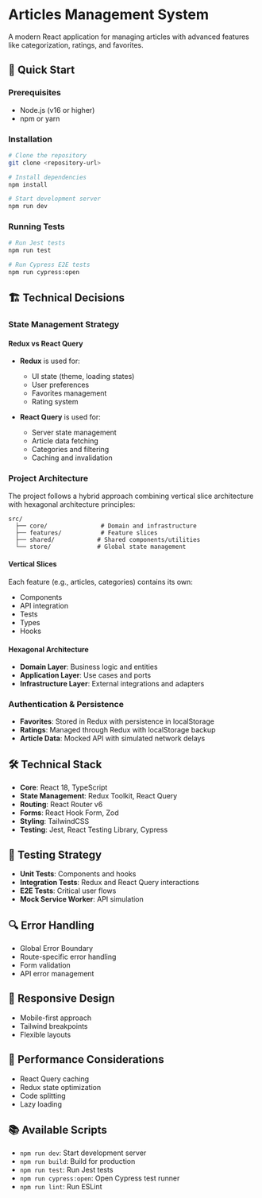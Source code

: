 # Articles Management System

A modern React application for managing articles with advanced features like categorization, ratings, and favorites.

## 🚀 Quick Start

### Prerequisites
- Node.js (v16 or higher)
- npm or yarn

### Installation
```bash
# Clone the repository
git clone <repository-url>

# Install dependencies
npm install

# Start development server
npm run dev
```

### Running Tests
```bash
# Run Jest tests
npm run test

# Run Cypress E2E tests
npm run cypress:open
```

## 🏗️ Technical Decisions

### State Management Strategy

#### Redux vs React Query
- **Redux** is used for:
    - UI state (theme, loading states)
    - User preferences
    - Favorites management
    - Rating system

- **React Query** is used for:
    - Server state management
    - Article data fetching
    - Categories and filtering
    - Caching and invalidation

### Project Architecture

The project follows a hybrid approach combining vertical slice architecture with hexagonal architecture principles:

```
src/
  ├── core/               # Domain and infrastructure
  ├── features/           # Feature slices
  ├── shared/            # Shared components/utilities
  └── store/             # Global state management
```

#### Vertical Slices
Each feature (e.g., articles, categories) contains its own:
- Components
- API integration
- Tests
- Types
- Hooks

#### Hexagonal Architecture
- **Domain Layer**: Business logic and entities
- **Application Layer**: Use cases and ports
- **Infrastructure Layer**: External integrations and adapters

### Authentication & Persistence

- **Favorites**: Stored in Redux with persistence in localStorage
- **Ratings**: Managed through Redux with localStorage backup
- **Article Data**: Mocked API with simulated network delays

## 🛠️ Technical Stack

- **Core**: React 18, TypeScript
- **State Management**: Redux Toolkit, React Query
- **Routing**: React Router v6
- **Forms**: React Hook Form, Zod
- **Styling**: TailwindCSS
- **Testing**: Jest, React Testing Library, Cypress

## 🧪 Testing Strategy

- **Unit Tests**: Components and hooks
- **Integration Tests**: Redux and React Query interactions
- **E2E Tests**: Critical user flows
- **Mock Service Worker**: API simulation

## 🔍 Error Handling

- Global Error Boundary
- Route-specific error handling
- Form validation
- API error management

## 📱 Responsive Design

- Mobile-first approach
- Tailwind breakpoints
- Flexible layouts

## 🚀 Performance Considerations

- React Query caching
- Redux state optimization
- Code splitting
- Lazy loading

## 📚 Available Scripts

- `npm run dev`: Start development server
- `npm run build`: Build for production
- `npm run test`: Run Jest tests
- `npm run cypress:open`: Open Cypress test runner
- `npm run lint`: Run ESLint